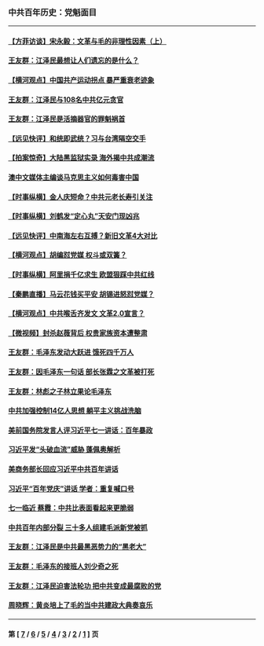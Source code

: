 ### 中共百年历史：党魁面目
---
#### [【方菲访谈】宋永毅：文革与毛的非理性因素（上）](../../pages/nf1176107/n13469956.md?05020430) 
#### [王友群：江泽民最想让人们遗忘的是什么？](../../pages/nf1176107/n13408949.md?05020430) 
#### [【横河观点】中国共产运动拐点 暴严重衰老迹象](../../pages/nf1176107/n13388333.md?05020430) 
#### [王友群：江泽民与108名中共亿元贪官](../../pages/nf1176107/n13352358.md?05020430) 
#### [王友群：江泽民是活摘器官的罪魁祸首](../../pages/nf1176107/n13336903.md?05020430) 
#### [【远见快评】和统即武统？习与台湾隔空交手](../../pages/nf1176107/n13297739.md?05020430) 
#### [【拍案惊奇】大陆黑监狱实录 海外揭中共成潮流](../../pages/nf1176107/n13288853.md?05020430) 
#### [澳中文媒体主编谈马克思主义如何毒害中国](../../pages/nf1176107/n13257387.md?05020430) 
#### [【时事纵横】金人庆短命？中共元老长寿引关注](../../pages/nf1176107/n13217934.md?05020430) 
#### [【时事纵横】刘鹤发“定心丸”天安门现凶兆](../../pages/nf1176107/n13215416.md?05020430) 
#### [【远见快评】中南海左右互搏？新旧文革4大对比](../../pages/nf1176107/n13214745.md?05020430) 
#### [【横河观点】胡编怼党媒 权斗或双簧？](../../pages/nf1176107/n13210864.md?05020430) 
#### [【时事纵横】阿里捐千亿求生 欧盟狠踩中共红线](../../pages/nf1176107/n13206431.md?05020430) 
#### [【秦鹏直播】马云花钱买平安 胡锡进怒怼党媒？](../../pages/nf1176107/n13206392.md?05020430) 
#### [【横河观点】中共喉舌齐发文 文革2.0宣言？](../../pages/nf1176107/n13201248.md?05020430) 
#### [【微视频】封杀赵薇背后 权贵家族资本遭整肃](../../pages/nf1176107/n13197798.md?05020430) 
#### [王友群：毛泽东发动大跃进 饿死四千万人](../../pages/nf1176107/n13177158.md?05020430) 
#### [王友群：因毛泽东一句话 部长张霖之文革被打死](../../pages/nf1176107/n13161711.md?05020430) 
#### [王友群：林彪之子林立果论毛泽东](../../pages/nf1176107/n13128622.md?05020430) 
#### [中共加强控制14亿人思想 躺平主义挑战洗脑](../../pages/nf1176107/n13094299.md?05020430) 
#### [美前国务院发言人评习近平七一讲话：百年暴政](../../pages/nf1176107/n13066986.md?05020430) 
#### [习近平发“头破血流”威胁 蓬佩奥解析](../../pages/nf1176107/n13063604.md?05020430) 
#### [美商务部长回应习近平中共百年讲话](../../pages/nf1176107/n13062903.md?05020430) 
#### [习近平“百年党庆”讲话 学者：重复喊口号](../../pages/nf1176107/n13061411.md?05020430) 
#### [七一临近 蔡霞：中共比表面看起来更脆弱](../../pages/nf1176107/n13056418.md?05020430) 
#### [中共百年内部分裂 三十多人组建毛派新党被抓](../../pages/nf1176107/n13044023.md?05020430) 
#### [王友群：江泽民是中共最黑恶势力的“黑老大”](../../pages/nf1176107/n13022180.md?05020430) 
#### [王友群：毛泽东的接班人刘少奇之死](../../pages/nf1176107/n12991772.md?05020430) 
#### [王友群：江泽民迫害法轮功 把中共变成最腐败的党](../../pages/nf1176107/n12947347.md?05020430) 
#### [周晓辉：黄炎培上了毛的当中共建政大典奏哀乐](../../pages/nf1176107/n12942780.md?05020430) 

---
#### 第 [ [7](./7.md?05020430) / [6](./6.md?05020430) / [5](./5.md?05020430) / [4](./4.md?05020430) / [3](./3.md?05020430) / [2](./2.md?05020430) / [1](./1.md?05020430) ] 页

